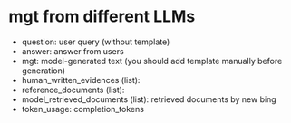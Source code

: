 # mgt from different LLMs
- question: user query (without template)
- answer: answer from users
- mgt: model-generated text (you should add template manually before generation)
- human_written_evidences (list): 
- reference_documents (list): 
- model_retrieved_documents (list): retrieved documents by new bing
- token_usage: completion_tokens
